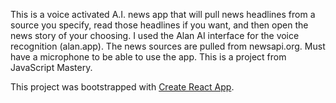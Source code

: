 This is a voice activated A.I. news app that will pull news headlines from a source you specify, read those headlines if you want, and then open the news story of your choosing.  I used the Alan AI interface for the voice recognition (alan.app).  The news sources are pulled from newsapi.org.  Must have a microphone to be able to use the app.  This is a project from JavaScript Mastery.

This project was bootstrapped with [Create React App](https://github.com/facebook/create-react-app).
